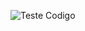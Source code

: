 ![Teste Codigo](https://user-images.githubusercontent.com/87534209/161060096-593d6796-07bd-421f-b153-219b55321314.png)
